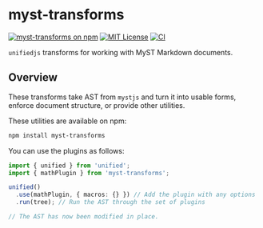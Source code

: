 # myst-transforms

[![myst-transforms on npm](https://img.shields.io/npm/v/myst-transforms.svg)](https://www.npmjs.com/package/myst-transforms)
[![MIT License](https://img.shields.io/badge/license-MIT-blue.svg)](https://github.com/curvenote/curvenote/blob/main/LICENSE)
[![CI](https://github.com/curvenote/curvenote/workflows/CI/badge.svg)](https://github.com/curvenote/curvenote/actions)

`unifiedjs` transforms for working with MyST Markdown documents.

## Overview

These transforms take AST from `mystjs` and turn it into usable forms, enforce document structure, or provide other utilities.

These utilities are available on npm:

```bash
npm install myst-transforms
```

You can use the plugins as follows:

```typescript
import { unified } from 'unified';
import { mathPlugin } from 'myst-transforms';

unified()
  .use(mathPlugin, { macros: {} }) // Add the plugin with any options
  .run(tree); // Run the AST through the set of plugins

// The AST has now been modified in place.
```
